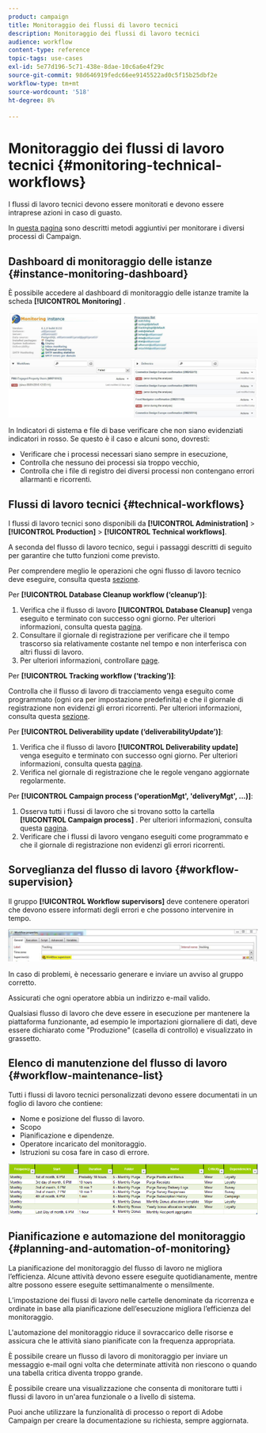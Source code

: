 ```yaml
---
product: campaign
title: Monitoraggio dei flussi di lavoro tecnici
description: Monitoraggio dei flussi di lavoro tecnici
audience: workflow
content-type: reference
topic-tags: use-cases
exl-id: 5e77d196-5c71-438e-8dae-10c6a6e4f29c
source-git-commit: 98d646919fedc66ee9145522ad0c5f15b25dbf2e
workflow-type: tm+mt
source-wordcount: '518'
ht-degree: 8%

---
```


# Monitoraggio dei flussi di lavoro tecnici {#monitoring-technical-workflows}

I flussi di lavoro tecnici devono essere monitorati e devono essere intraprese azioni in caso di guasto.

In [questa pagina](../../production/using/monitoring-guidelines.md) sono descritti metodi aggiuntivi per monitorare i diversi processi di Campaign.

## Dashboard di monitoraggio delle istanze {#instance-monitoring-dashboard}

È possibile accedere al dashboard di monitoraggio delle istanze tramite la scheda **[!UICONTROL Monitoring]** .

![](assets/monitoring_technical_workflows1.png)

In Indicatori di sistema e file di base verificare che non siano evidenziati indicatori in rosso. Se questo è il caso e alcuni sono, dovresti:

* Verificare che i processi necessari siano sempre in esecuzione,
* Controlla che nessuno dei processi sia troppo vecchio,
* Controlla che i file di registro dei diversi processi non contengano errori allarmanti e ricorrenti.

## Flussi di lavoro tecnici {#technical-workflows}

I flussi di lavoro tecnici sono disponibili da **[!UICONTROL Administration]** > **[!UICONTROL Production]** > **[!UICONTROL Technical workflows]**.

A seconda del flusso di lavoro tecnico, segui i passaggi descritti di seguito per garantire che tutto funzioni come previsto.

Per comprendere meglio le operazioni che ogni flusso di lavoro tecnico deve eseguire, consulta questa [sezione](../../workflow/using/about-technical-workflows.md).

Per **[!UICONTROL Database Cleanup workflow (‘cleanup’)]**:

1. Verifica che il flusso di lavoro **[!UICONTROL Database Cleanup]** venga eseguito e terminato con successo ogni giorno. Per ulteriori informazioni, consulta questa [pagina](../../workflow/using/delivery.md).
1. Consultare il giornale di registrazione per verificare che il tempo trascorso sia relativamente costante nel tempo e non interferisca con altri flussi di lavoro.
1. Per ulteriori informazioni, controllare [page](../../production/using/database-cleanup-workflow.md).

Per **[!UICONTROL Tracking workflow (‘tracking’)]**:

Controlla che il flusso di lavoro di tracciamento venga eseguito come programmato (ogni ora per impostazione predefinita) e che il giornale di registrazione non evidenzi gli errori ricorrenti. Per ulteriori informazioni, consulta questa [sezione](../../workflow/using/delivery.md).

Per **[!UICONTROL Deliverability update (‘deliverabilityUpdate’)]**:

1. Verifica che il flusso di lavoro **[!UICONTROL Deliverability update]** venga eseguito e terminato con successo ogni giorno. Per ulteriori informazioni, consulta questa [pagina](../../workflow/using/delivery.md).
1. Verifica nel giornale di registrazione che le regole vengano aggiornate regolarmente.

Per **[!UICONTROL Campaign process ('operationMgt', 'deliveryMgt', ...)]**:

1. Osserva tutti i flussi di lavoro che si trovano sotto la cartella **[!UICONTROL Campaign process]** . Per ulteriori informazioni, consulta questa [pagina](../../workflow/using/about-technical-workflows.md).
1. Verificare che i flussi di lavoro vengano eseguiti come programmato e che il giornale di registrazione non evidenzi gli errori ricorrenti.

## Sorveglianza del flusso di lavoro {#workflow-supervision}

Il gruppo **[!UICONTROL Workflow supervisors]** deve contenere operatori che devono essere informati degli errori e che possono intervenire in tempo.

![](assets/monitoring_technical_workflows3.png)

In caso di problemi, è necessario generare e inviare un avviso al gruppo corretto.

Assicurati che ogni operatore abbia un indirizzo e-mail valido.

Qualsiasi flusso di lavoro che deve essere in esecuzione per mantenere la piattaforma funzionante, ad esempio le importazioni giornaliere di dati, deve essere dichiarato come &quot;Produzione&quot; (casella di controllo) e visualizzato in grassetto.

## Elenco di manutenzione del flusso di lavoro {#workflow-maintenance-list}

Tutti i flussi di lavoro tecnici personalizzati devono essere documentati in un foglio di lavoro che contiene:

* Nome e posizione del flusso di lavoro.
* Scopo
* Pianificazione e dipendenze.
* Operatore incaricato del monitoraggio.
* Istruzioni su cosa fare in caso di errore.

![](assets/monitoring_technical_workflows4.png)

## Pianificazione e automazione del monitoraggio {#planning-and-automation-of-monitoring}

La pianificazione del monitoraggio del flusso di lavoro ne migliora l’efficienza. Alcune attività devono essere eseguite quotidianamente, mentre altre possono essere eseguite settimanalmente o mensilmente.

L’impostazione dei flussi di lavoro nelle cartelle denominate da ricorrenza e ordinate in base alla pianificazione dell’esecuzione migliora l’efficienza del monitoraggio.

L&#39;automazione del monitoraggio riduce il sovraccarico delle risorse e assicura che le attività siano pianificate con la frequenza appropriata.

È possibile creare un flusso di lavoro di monitoraggio per inviare un messaggio e-mail ogni volta che determinate attività non riescono o quando una tabella critica diventa troppo grande.

È possibile creare una visualizzazione che consenta di monitorare tutti i flussi di lavoro in un&#39;area funzionale o a livello di sistema.

Puoi anche utilizzare la funzionalità di processo o report di Adobe Campaign per creare la documentazione su richiesta, sempre aggiornata.
